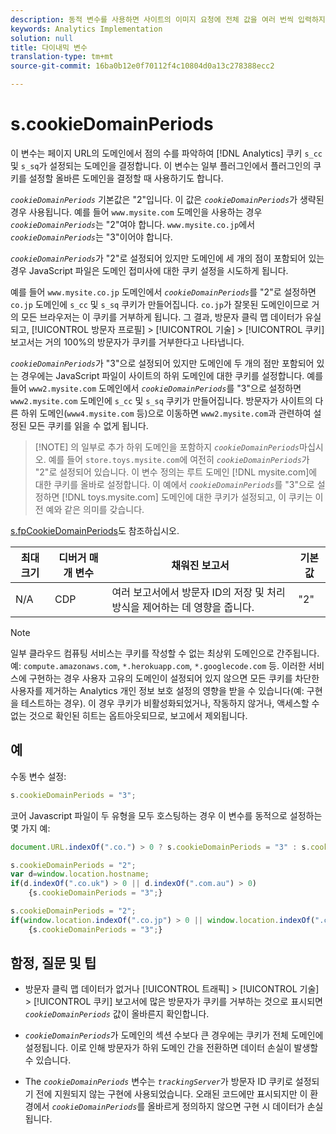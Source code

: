 ```yaml
---
description: 동적 변수를 사용하면 사이트의 이미지 요청에 전체 값을 여러 번씩 입력하지 않고도 한 변수에서 다른 변수로 값을 복사할 수 있습니다.
keywords: Analytics Implementation
solution: null
title: 다이내믹 변수
translation-type: tm+mt
source-git-commit: 16ba0b12e0f70112f4c10804d0a13c278388ecc2

---
```



# s.cookieDomainPeriods

이 변수는 페이지 URL의 도메인에서 점의 수를 파악하여 [!DNL Analytics] 쿠키 `s_cc` 및 `s_sq`가 설정되는 도메인을 결정합니다. 이 변수는 일부 플러그인에서 플러그인의 쿠키를 설정할 올바른 도메인을 결정할 때 사용하기도 합니다.

*`cookieDomainPeriods`* 기본값은 "2"입니다. 이 값은 *`cookieDomainPeriods`*&#x200B;가 생략된 경우 사용됩니다. 예를 들어 `www.mysite.com` 도메인을 사용하는 경우 *`cookieDomainPeriods`*&#x200B;는 "2"여야 합니다. `www.mysite.co.jp`에서 *`cookieDomainPeriods`*&#x200B;는 "3"이어야 합니다.

*`cookieDomainPeriods`*&#x200B;가 "2"로 설정되어 있지만 도메인에 세 개의 점이 포함되어 있는 경우 JavaScript 파일은 도메인 접미사에 대한 쿠키 설정을 시도하게 됩니다.

예를 들어 `www.mysite.co.jp` 도메인에서 *`cookieDomainPeriods`*&#x200B;를 "2"로 설정하면 `co.jp` 도메인에 `s_cc` 및 `s_sq` 쿠키가 만들어집니다. `co.jp`가 잘못된 도메인이므로 거의 모든 브라우저는 이 쿠키를 거부하게 됩니다. 그 결과, 방문자 클릭 맵 데이터가 유실되고, [!UICONTROL 방문자 프로필] &gt; [!UICONTROL 기술] &gt; [!UICONTROL 쿠키] 보고서는 거의 100%의 방문자가 쿠키를 거부한다고 나타냅니다.

*`cookieDomainPeriods`*&#x200B;가 "3"으로 설정되어 있지만 도메인에 두 개의 점만 포함되어 있는 경우에는 JavaScript 파일이 사이트의 하위 도메인에 대한 쿠키를 설정합니다. 예를 들어 `www2.mysite.com` 도메인에서 *`cookieDomainPeriods`*&#x200B;를 "3"으로 설정하면 `www2.mysite.com` 도메인에 `s_cc` 및 `s_sq` 쿠키가 만들어집니다. 방문자가 사이트의 다른 하위 도메인(`www4.mysite.com` 등)으로 이동하면 `www2.mysite.com`과 관련하여 설정된 모든 쿠키를 읽을 수 없게 됩니다.

> [!NOTE] 의 일부로 추가 하위 도메인을 포함하지 *`cookieDomainPeriods`*&#x200B;마십시오. 예를 들어 `store.toys.mysite.com`에 여전히 *`cookieDomainPeriods`*&#x200B;가 "2"로 설정되어 있습니다. 이 변수 정의는 루트 도메인 [!DNL mysite.com]에 대한 쿠키를 올바로 설정합니다. 이 예에서 *`cookieDomainPeriods`*&#x200B;를 "3"으로 설정하면 [!DNL toys.mysite.com] 도메인에 대한 쿠키가 설정되고, 이 쿠키는 이전 예와 같은 의미를 갖습니다.

[s.fpCookieDomainPeriods](https://docs.adobe.com/content/help/en/analytics/implementation/javascript-implementation/variables-analytics-reporting/config-var/s-account.html)도 참조하십시오.

| 최대 크기 | 디버거 매개 변수 | 채워진 보고서 | 기본값 |
|---|---|---|---|
| N/A | CDP | 여러 보고서에서 방문자 ID의 저장 및 처리 방식을 제어하는 데 영향을 줍니다. | "2" |

>[!NOTE]
>
>일부 클라우드 컴퓨팅 서비스는 쿠키를 작성할 수 없는 최상위 도메인으로 간주됩니다. 예: `compute.amazonaws.com`, `*.herokuapp.com`, `*.googlecode.com` 등. 이러한 서비스에 구현하는 경우 사용자 고유의 도메인이 설정되어 있지 않으면 모든 쿠키를 차단한 사용자를 제거하는 Analytics 개인 정보 보호 설정의 영향을 받을 수 있습니다(예: 구현을 테스트하는 경우). 이 경우 쿠키가 비활성화되었거나, 작동하지 않거나, 액세스할 수 없는 것으로 확인된 히트는 옵트아웃되므로, 보고에서 제외됩니다.

## 예

수동 변수 설정:

```js
s.cookieDomainPeriods = "3";
```

코어 Javascript 파일이 두 유형을 모두 호스팅하는 경우 이 변수를 동적으로 설정하는 몇 가지 예:

```js
document.URL.indexOf(".co.") > 0 ? s.cookieDomainPeriods = "3" : s.cookieDomainPeriods = "2";
```

```js
s.cookieDomainPeriods = "2"; 
var d=window.location.hostname; 
if(d.indexOf(".co.uk") > 0 || d.indexOf(".com.au") > 0) 
    {s.cookieDomainPeriods = "3";}
```

```js
s.cookieDomainPeriods = "2"; 
if(window.location.indexOf(".co.jp") > 0 || window.location.indexOf(".com.au") > 0) 
    {s.cookieDomainPeriods = "3";}
```

## 함정, 질문 및 팁

* 방문자 클릭 맵 데이터가 없거나 [!UICONTROL 트래픽] &gt; [!UICONTROL 기술] &gt; [!UICONTROL 쿠키] 보고서에 많은 방문자가 쿠키를 거부하는 것으로 표시되면 *`cookieDomainPeriods`* 값이 올바른지 확인합니다.

* *`cookieDomainPeriods`*&#x200B;가 도메인의 섹션 수보다 큰 경우에는 쿠키가 전체 도메인에 설정됩니다. 이로 인해 방문자가 하위 도메인 간을 전환하면 데이터 손실이 발생할 수 있습니다.
* The *`cookieDomainPeriods`* 변수는 *`trackingServer`*&#x200B;가 방문자 ID 쿠키로 설정되기 전에 지원되지 않는 구현에 사용되었습니다. 오래된 코드에만 표시되지만 이 환경에서 *`cookieDomainPeriods`*&#x200B;를 올바르게 정의하지 않으면 구현 시 데이터가 손실됩니다.

